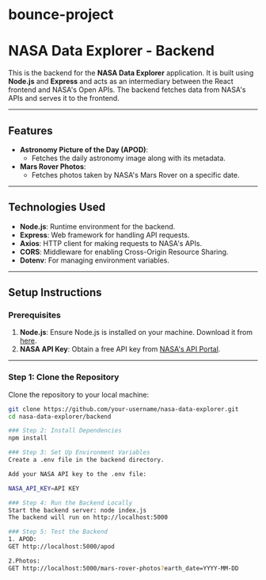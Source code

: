 # bounce-project
# NASA Data Explorer - Backend

This is the backend for the **NASA Data Explorer** application. It is built using **Node.js** and **Express** and acts as an intermediary between the React frontend and NASA's Open APIs. The backend fetches data from NASA's APIs and serves it to the frontend.

---

## Features
- **Astronomy Picture of the Day (APOD)**:
  - Fetches the daily astronomy image along with its metadata.
- **Mars Rover Photos**:
  - Fetches photos taken by NASA's Mars Rover on a specific date.

---

## Technologies Used
- **Node.js**: Runtime environment for the backend.
- **Express**: Web framework for handling API requests.
- **Axios**: HTTP client for making requests to NASA's APIs.
- **CORS**: Middleware for enabling Cross-Origin Resource Sharing.
- **Dotenv**: For managing environment variables.

---

## Setup Instructions

### Prerequisites
1. **Node.js**: Ensure Node.js is installed on your machine. Download it from [here](https://nodejs.org/).
2. **NASA API Key**: Obtain a free API key from [NASA's API Portal](https://api.nasa.gov/).

---

### Step 1: Clone the Repository
Clone the repository to your local machine:
```bash
git clone https://github.com/your-username/nasa-data-explorer.git
cd nasa-data-explorer/backend

### Step 2: Install Dependencies
npm install

### Step 3: Set Up Environment Variables
Create a .env file in the backend directory.

Add your NASA API key to the .env file:

NASA_API_KEY=API KEY

### Step 4: Run the Backend Locally
Start the backend server: node index.js
The backend will run on http://localhost:5000

### Step 5: Test the Backend
1. APOD:
GET http://localhost:5000/apod

2.Photos:
GET http://localhost:5000/mars-rover-photos?earth_date=YYYY-MM-DD
 
